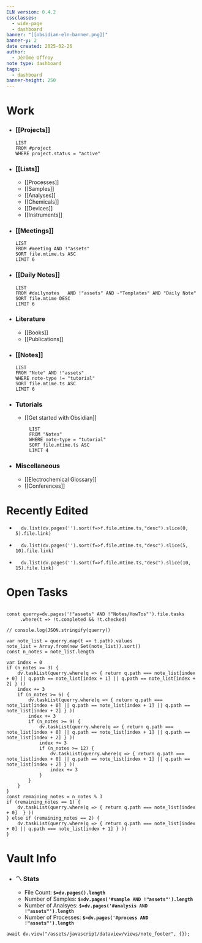 ```yaml
---
ELN version: 0.4.2
cssclasses:
  - wide-page
  - dashboard
banner: "[[obsidian-eln-banner.png]]"
banner-y: 2
date created: 2025-02-26
author:
  - Jérôme Offroy
note type: dashboard
tags:
  - dashboard
banner-height: 250
---
```


# Work
- ### [[Projects]]
  ```dataview
  LIST
  FROM #project
  WHERE project.status = "active"
  ```

- ### [[Lists]]
	- [[Processes]]
	- [[Samples]]
	- [[Analyses]]
	- [[Chemicals]]
	- [[Devices]]
	- [[Instruments]]

- ### [[Meetings]]
  ```dataview
  LIST
  FROM #meeting AND !"assets"
  SORT file.mtime.ts ASC
  LIMIT 6
  ```

- ### [[Daily Notes]]
  ```dataview
  LIST
  FROM #dailynotes   AND !"assets" AND -"Templates" AND "Daily Note"
  SORT file.mtime DESC
  LIMIT 6
  ``` 

- ### Literature
	 - [[Books]]
	 - [[Publications]]

- ### [[Notes]]
  ```dataview
  LIST
  FROM "Note" AND !"assets"
  WHERE note-type != "tutorial"
  SORT file.mtime.ts ASC
  LIMIT 6
  ```

- ### Tutorials
   - [[Get started with Obsidian]]
   ```dataview
        LIST
        FROM "Notes"
        WHERE note-type = "tutorial"
        SORT file.mtime.ts ASC
        LIMIT 4
   ``` 

- ### Miscellaneous
	 - [[Electrochemical Glossary]]
	 - [[Conferences]]


# Recently Edited
- 
  ```dataviewjs
    dv.list(dv.pages('').sort(f=>f.file.mtime.ts,"desc").slice(0, 5).file.link)
   ```
- 
  ```dataviewjs
    dv.list(dv.pages('').sort(f=>f.file.mtime.ts,"desc").slice(5, 10).file.link)
   ```
- 
  ```dataviewjs
    dv.list(dv.pages('').sort(f=>f.file.mtime.ts,"desc").slice(10, 15).file.link)
   ```


# Open Tasks

```dataviewjs

const querry=dv.pages('!"assets" AND !"Notes/HowTos"').file.tasks
     .where(t => !t.completed && !t.checked)

// console.log(JSON.stringify(querry))

var note_list = querry.map(t => t.path).values
note_list = Array.from(new Set(note_list)).sort()
const n_notes = note_list.length

var index = 0
if (n_notes >= 3) {
    dv.taskList(querry.where(q => { return q.path === note_list[index + 0] || q.path == note_list[index + 1] || q.path == note_list[index + 2] } ))
    index += 3
    if (n_notes >= 6) {
        dv.taskList(querry.where(q => { return q.path === note_list[index + 0] || q.path == note_list[index + 1] || q.path == note_list[index + 2] } ))
        index += 3
        if (n_notes >= 9) {
            dv.taskList(querry.where(q => { return q.path === note_list[index + 0] || q.path == note_list[index + 1] || q.path == note_list[index + 2] } ))
            index += 3
            if (n_notes >= 12) {
                dv.taskList(querry.where(q => { return q.path === note_list[index + 0] || q.path == note_list[index + 1] || q.path == note_list[index + 2] } ))
                index += 3
            }    
        }
    }
}
const remaining_notes = n_notes % 3
if (remaining_notes == 1) {
    dv.taskList(querry.where(q => { return q.path === note_list[index + 0]  } ))
} else if (remaining_notes == 2) {
    dv.taskList(querry.where(q => { return q.path === note_list[index + 0] || q.path === note_list[index + 1] } ))
}
```

# Vault Info

- ### 〽️ Stats
	-  File Count: **`$=dv.pages().length`**
	-  Number of Samples: **`$=dv.pages('#sample AND !"assets"').length`**
	-  Number of Analsyes: **`$=dv.pages('#analysis AND !"assets"').length`**
	-  Number of Processes: **`$=dv.pages('#process AND !"assets"').length`**



```dataviewjs
await dv.view("/assets/javascript/dataview/views/note_footer", {});
```
